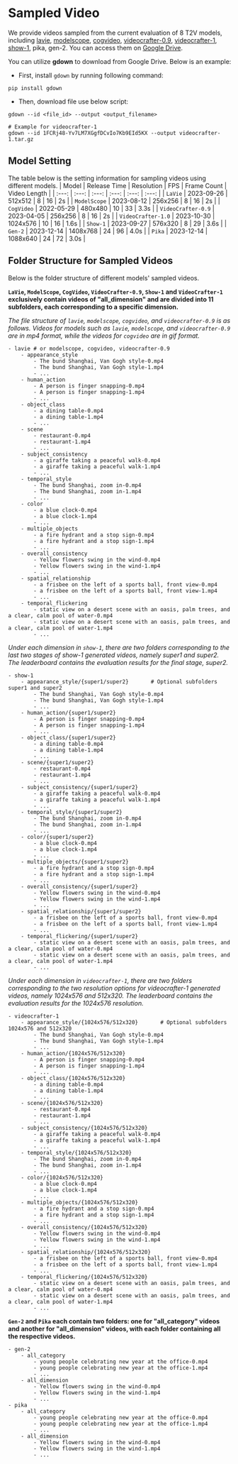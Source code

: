 # Sampled Video
We provide videos sampled from the current evaluation of 8 T2V models, including [lavie](https://github.com/Vchitect/LaVie), [modelscope](https://modelscope.cn/models/iic/text-to-video-synthesis/summary), [cogvideo](https://github.com/THUDM/CogVideo), [videocrafter-0.9](https://github.com/AILab-CVC/VideoCrafter/tree/30048d49873cbcd21077a001e6a3232e0909d254), [videocrafter-1](https://github.com/AILab-CVC/VideoCrafter), [show-1](https://github.com/showlab/Show-1), pika, gen-2. You can access them on [Google Drive](https://drive.google.com/drive/folders/13pH95aUN-hVgybUZJBx1e_08R6xhZs5X).

You can utilize **gdown** to download from Google Drive. Below is an example:
- First, install `gdown` by running following command:
```
pip install gdown
```
- Then, download file use below script:
```
gdown --id <file_id> --output <output_filename>

# Example for videocrafter-1
gdown --id 1FCRj48-Yv7LM7XGgfDCvIo7Kb9EId5KX --output videocrafter-1.tar.gz
```

## Model Setting
The table below is the setting information for sampling videos using different models.
| Model | Release Time | Resolution | FPS | Frame Count | Video Length |
| :---: | :---: | :---: | :---: | :---: | :---: |
| `LaVie` | 2023-09-26 | 512x512 | 8 | 16 | 2s |
| `ModelScope` | 2023-08-12 | 256x256 | 8 | 16 | 2s |
| `CogVideo` | 2022-05-29 | 480x480 | 10 | 33 | 3.3s |
| `VideoCrafter-0.9` | 2023-04-05 | 256x256 | 8 | 16 | 2s |
| `VideoCrafter-1.0` | 2023-10-30 | 1024x576 | 10 | 16 | 1.6s |
| `Show-1` | 2023-09-27 | 576x320 | 8 | 29 | 3.6s |
| `Gen-2` | 2023-12-14 | 1408x768 | 24 | 96 | 4.0s |
| `Pika` | 2023-12-14 | 1088x640 | 24 | 72 | 3.0s |
## Folder Structure for Sampled Videos

Below is the folder structure of different models' sampled videos.

**`LaVie`, `ModelScope`, `CogVideo`, `VideoCrafter-0.9`, `Show-1` and `VideoCrafter-1` exclusively contain videos of "all_dimension" and are divided into 11 subfolders, each corresponding to a specific dimension.**

*The file structure of `lavie`, `modelscope`, `cogvideo`, and `videocrafter-0.9` is as follows. Videos for models such as `lavie`, `modelscope`, and `videocrafter-0.9` are in mp4 format, while the videos for `cogvideo` are in gif format.*
```
- lavie # or modelscope, cogvideo, videocrafter-0.9
    - appearance_style   
        - The bund Shanghai, Van Gogh style-0.mp4
        - The bund Shanghai, Van Gogh style-1.mp4
        - ...
    - human_action
        - A person is finger snapping-0.mp4
        - A person is finger snapping-1.mp4
        - ...
    - object_class
        - a dining table-0.mp4
        - a dining table-1.mp4
        - ...
    - scene
        - restaurant-0.mp4
        - restaurant-1.mp4
        - ...
    - subject_consistency
        - a giraffe taking a peaceful walk-0.mp4
        - a giraffe taking a peaceful walk-1.mp4
        - ...
    - temporal_style
        - The bund Shanghai, zoom in-0.mp4
        - The bund Shanghai, zoom in-1.mp4
        - ...
    - color
        - a blue clock-0.mp4
        - a blue clock-1.mp4
        - ...
    - multiple_objects
        - a fire hydrant and a stop sign-0.mp4
        - a fire hydrant and a stop sign-1.mp4
        - ...
    - overall_consistency
        - Yellow flowers swing in the wind-0.mp4
        - Yellow flowers swing in the wind-1.mp4
        - ...
    - spatial_relationship
        - a frisbee on the left of a sports ball, front view-0.mp4
        - a frisbee on the left of a sports ball, front view-1.mp4
        - ...
    - temporal_flickering
        - static view on a desert scene with an oasis, palm trees, and a clear, calm pool of water-0.mp4
        - static view on a desert scene with an oasis, palm trees, and a clear, calm pool of water-1.mp4
        - ...
```

*Under each dimension in `show-1`, there are two folders corresponding to the last two stages of show-1 generated videos, namely super1 and super2. The leaderboard contains the evaluation results for the final stage, super2.*
```
- show-1
    - appearance_style/{super1/super2}       # Optional subfolders super1 and super2
        - The bund Shanghai, Van Gogh style-0.mp4
        - The bund Shanghai, Van Gogh style-1.mp4
        - ...
    - human_action/{super1/super2}
        - A person is finger snapping-0.mp4
        - A person is finger snapping-1.mp4
        - ...
    - object_class/{super1/super2}
        - a dining table-0.mp4
        - a dining table-1.mp4
        - ...
    - scene/{super1/super2}
        - restaurant-0.mp4
        - restaurant-1.mp4
        - ...
    - subject_consistency/{super1/super2}
        - a giraffe taking a peaceful walk-0.mp4
        - a giraffe taking a peaceful walk-1.mp4
        - ...
    - temporal_style/{super1/super2}
        - The bund Shanghai, zoom in-0.mp4
        - The bund Shanghai, zoom in-1.mp4
        - ...
    - color/{super1/super2}
        - a blue clock-0.mp4
        - a blue clock-1.mp4
        - ...
    - multiple_objects/{super1/super2}
        - a fire hydrant and a stop sign-0.mp4
        - a fire hydrant and a stop sign-1.mp4
        - ...
    - overall_consistency/{super1/super2}
        - Yellow flowers swing in the wind-0.mp4
        - Yellow flowers swing in the wind-1.mp4
        - ...
    - spatial_relationship/{super1/super2}
        - a frisbee on the left of a sports ball, front view-0.mp4
        - a frisbee on the left of a sports ball, front view-1.mp4
        - ...
    - temporal_flickering/{super1/super2}
        - static view on a desert scene with an oasis, palm trees, and a clear, calm pool of water-0.mp4
        - static view on a desert scene with an oasis, palm trees, and a clear, calm pool of water-1.mp4
        - ...
```
*Under each dimension in `videocrafter-1`, there are two folders corresponding to the two resolution options for videocrafter-1 generated videos, namely 1024x576 and 512x320. The leaderboard contains the evaluation results for the 1024x576 resolution.*

```
- videocrafter-1
    - appearance_style/{1024x576/512x320}       # Optional subfolders 1024x576 and 512x320
        - The bund Shanghai, Van Gogh style-0.mp4
        - The bund Shanghai, Van Gogh style-1.mp4
        - ...
    - human_action/{1024x576/512x320}
        - A person is finger snapping-0.mp4
        - A person is finger snapping-1.mp4
        - ...
    - object_class/{1024x576/512x320}
        - a dining table-0.mp4
        - a dining table-1.mp4
        - ...
    - scene/{1024x576/512x320}
        - restaurant-0.mp4
        - restaurant-1.mp4
        - ...
    - subject_consistency/{1024x576/512x320}
        - a giraffe taking a peaceful walk-0.mp4
        - a giraffe taking a peaceful walk-1.mp4
        - ...
    - temporal_style/{1024x576/512x320}
        - The bund Shanghai, zoom in-0.mp4
        - The bund Shanghai, zoom in-1.mp4
        - ...
    - color/{1024x576/512x320}
        - a blue clock-0.mp4
        - a blue clock-1.mp4
        - ...
    - multiple_objects/{1024x576/512x320}
        - a fire hydrant and a stop sign-0.mp4
        - a fire hydrant and a stop sign-1.mp4
        - ...
    - overall_consistency/{1024x576/512x320}
        - Yellow flowers swing in the wind-0.mp4
        - Yellow flowers swing in the wind-1.mp4
        - ...
    - spatial_relationship/{1024x576/512x320}
        - a frisbee on the left of a sports ball, front view-0.mp4
        - a frisbee on the left of a sports ball, front view-1.mp4
        - ...
    - temporal_flickering/{1024x576/512x320}
        - static view on a desert scene with an oasis, palm trees, and a clear, calm pool of water-0.mp4
        - static view on a desert scene with an oasis, palm trees, and a clear, calm pool of water-1.mp4
        - ...
```

**`Gen-2` and `Pika` each contain two folders: one for "all_category" videos and another for "all_dimension" videos, with each folder containing all the respective videos.**

```
- gen-2
    - all_category
        - young people celebrating new year at the office-0.mp4
        - young people celebrating new year at the office-1.mp4
        - ...
    - all_dimension
        - Yellow flowers swing in the wind-0.mp4
        - Yellow flowers swing in the wind-1.mp4
        - ...
- pika
    - all_category
        - young people celebrating new year at the office-0.mp4
        - young people celebrating new year at the office-1.mp4
        - ...
    - all_dimension
        - Yellow flowers swing in the wind-0.mp4
        - Yellow flowers swing in the wind-1.mp4
        - ...
```